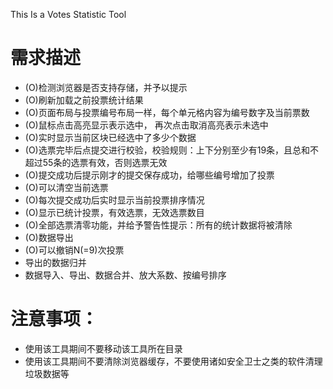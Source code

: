 This Is a Votes Statistic Tool

#   需求描述

* (O)检测浏览器是否支持存储，并予以提示
* (O)刷新加载之前投票统计结果
* (O)页面布局与投票编号布局一样，每个单元格内容为编号数字及当前票数
* (O)鼠标点击高亮显示表示选中， 再次点击取消高亮表示未选中
* (O)实时显示当前区块已经选中了多少个数据
* (O)选票完毕后点提交进行校验，校验规则：上下分别至少有19条，且总和不超过55条的选票有效，否则选票无效
* (O)提交成功后提示刚才的提交保存成功，给哪些编号增加了投票
* (O)可以清空当前选票
* (O)每次提交成功后实时显示当前投票排序情况
* (O)显示已统计投票，有效选票，无效选票数目
* (O)全部选票清零功能，并给予警告性提示：所有的统计数据将被清除
* (O)数据导出
* (O)可以撤销N(=9)次投票
* 导出的数据归并
* 数据导入、导出、数据合并、放大系数、按编号排序

# 注意事项：

* 使用该工具期间不要移动该工具所在目录
* 使用该工具期间不要清除浏览器缓存，不要使用诸如安全卫士之类的软件清理垃圾数据等
